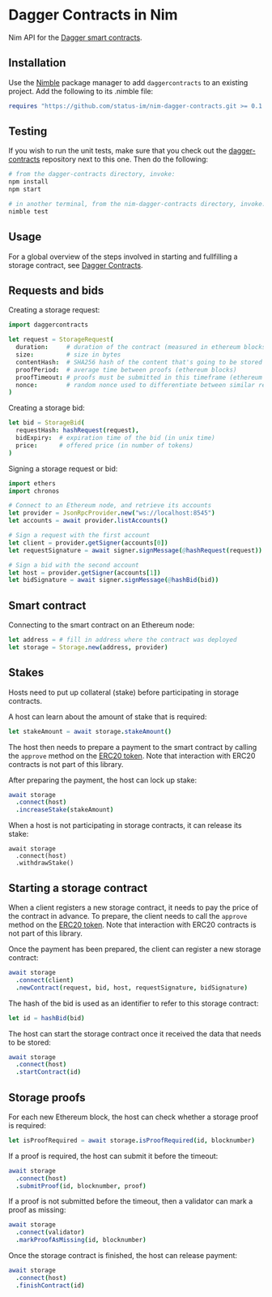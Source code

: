Dagger Contracts in Nim
=======================

Nim API for the [Dagger smart contracts][1].

Installation
------------

Use the [Nimble][2] package manager to add `daggercontracts` to an existing
project. Add the following to its .nimble file:

```nim
requires "https://github.com/status-im/nim-dagger-contracts.git >= 0.1.0 & < 0.2.0"
```

Testing
-------

If you wish to run the unit tests, make sure that you check out the
[dagger-contracts][1] repository next to this one. Then do the following:

```sh
# from the dagger-contracts directory, invoke:
npm install
npm start

# in another terminal, from the nim-dagger-contracts directory, invoke:
nimble test
```

Usage
-----

For a global overview of the steps involved in starting and fullfilling a
storage contract, see [Dagger Contracts][1].

Requests and bids
-----------------

Creating a storage request:

```nim
import daggercontracts

let request = StorageRequest(
  duration:     # duration of the contract (measured in ethereum blocks)
  size:         # size in bytes
  contentHash:  # SHA256 hash of the content that's going to be stored
  proofPeriod:  # average time between proofs (ethereum blocks)
  proofTimeout: # proofs must be submitted in this timeframe (ethereum blocks)
  nonce:        # random nonce used to differentiate between similar requests
)
```

Creating a storage bid:

```nim
let bid = StorageBid(
  requestHash: hashRequest(request),
  bidExpiry:  # expiration time of the bid (in unix time)
  price:      # offered price (in number of tokens)
)
```

Signing a storage request or bid:

```nim
import ethers
import chronos

# Connect to an Ethereum node, and retrieve its accounts
let provider = JsonRpcProvider.new("ws://localhost:8545")
let accounts = await provider.listAccounts()

# Sign a request with the first account
let client = provider.getSigner(accounts[0])
let requestSignature = await signer.signMessage(@hashRequest(request))

# Sign a bid with the second account
let host = provider.getSigner(accounts[1])
let bidSignature = await signer.signMessage(@hashBid(bid))
```

Smart contract
--------------

Connecting to the smart contract on an Ethereum node:

```nim
let address = # fill in address where the contract was deployed
let storage = Storage.new(address, provider)
```

Stakes
------

Hosts need to put up collateral (stake) before participating in storage
contracts.

A host can learn about the amount of stake that is required:
```nim
let stakeAmount = await storage.stakeAmount()
```

The host then needs to prepare a payment to the smart contract by calling the
`approve` method on the [ERC20 token][3]. Note that interaction with ERC20
contracts is not part of this library.

After preparing the payment, the host can lock up stake:
```nim
await storage
  .connect(host)
  .increaseStake(stakeAmount)
```

When a host is not participating in storage contracts, it can release its stake:

```
await storage
  .connect(host)
  .withdrawStake()
```

Starting a storage contract
---------------------------

When a client registers a new storage contract, it needs to pay the price of the
contract in advance. To prepare, the client needs to call the `approve` method
on the [ERC20 token][3]. Note that interaction with ERC20 contracts is not part
of this library.

Once the payment has been prepared, the client can register a new storage
contract:

```nim
await storage
  .connect(client)
  .newContract(request, bid, host, requestSignature, bidSignature)
```

The hash of the bid is used as an identifier to refer to this storage contract:
```nim
let id = hashBid(bid)
```

The host can start the storage contract once it received the data that needs to
be stored:

```nim
await storage
  .connect(host)
  .startContract(id)
```

Storage proofs
--------------

For each new Ethereum block, the host can check whether a storage proof is
required:

```nim
let isProofRequired = await storage.isProofRequired(id, blocknumber)
```

If a proof is required, the host can submit it before the timeout:

```nim
await storage
  .connect(host)
  .submitProof(id, blocknumber, proof)
```

If a proof is not submitted before the timeout, then a validator can mark
a proof as missing:

```nim
await storage
  .connect(validator)
  .markProofAsMissing(id, blocknumber)
```

Once the storage contract is finished, the host can release payment:

```nim
await storage
  .connect(host)
  .finishContract(id)
```

[1]: https://github.com/status-im/dagger-contracts/
[2]: https://github.com/nim-lang/nimble
[3]: https://ethereum.org/en/developers/docs/standards/tokens/erc-20/
